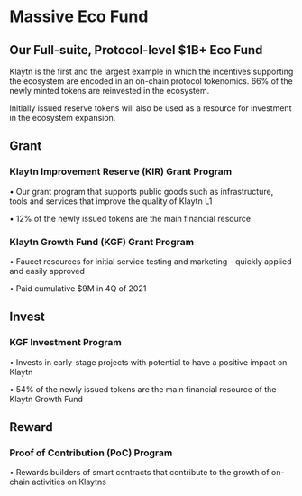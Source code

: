 # Massive Eco Fund <a id="massive-eco-fund"></a>

## Our Full-suite, Protocol-level $1B+ Eco Fund <a id="our-full-suite-protocol-level-eco-fund"></a>

Klaytn is the first and the largest example in which the incentives supporting the ecosystem are encoded in an on-chain protocol tokenomics. 66% of the newly minted tokens are reinvested in the ecosystem.

Initially issued reserve tokens will also be used as a resource for investment
in the ecosystem expansion.

## Grant <a id="grant"></a>

### Klaytn Improvement Reserve (KIR) Grant Program <a id="kir-program"></a>

• Our grant program that supports public goods such as infrastructure, tools and services that improve the quality of Klaytn L1

• 12% of the newly issued tokens are the main financial resource

### Klaytn Growth Fund (KGF) Grant Program <a id="kgf-program"></a>

• Faucet resources for initial service testing and marketing - quickly applied and easily approved

• Paid cumulative $9M in 4Q of 2021

## Invest <a id="invest"></a>

### KGF Investment Program <a id="kgf-investment-program"></a>

• Invests in early-stage projects with potential to have a positive impact on Klaytn

• 54% of the newly issued tokens are the main financial resource of the Klaytn Growth Fund

## Reward <a id="reward"></a>

### Proof of Contribution (PoC) Program <a id="poc-program"></a>

• Rewards builders of smart contracts that contribute to the growth of on-chain activities on Klaytns
